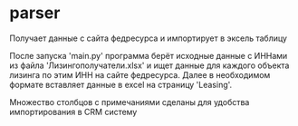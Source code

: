 # parser
Получает данные с сайта федресурса и импортирует в эксель таблицу

После запуска 'main.py' программа берёт исходные данные с ИННами из файла 'Лизингополучатели.xlsx' и ищет данные для каждого объекта лизинга по этим ИНН на сайте федресурса. 
Далее в необходимом формате вставляет данные в excel на страницу 'Leasing'.

Множество столбцов с примечаниями сделаны для удобства импортирования в CRM систему
